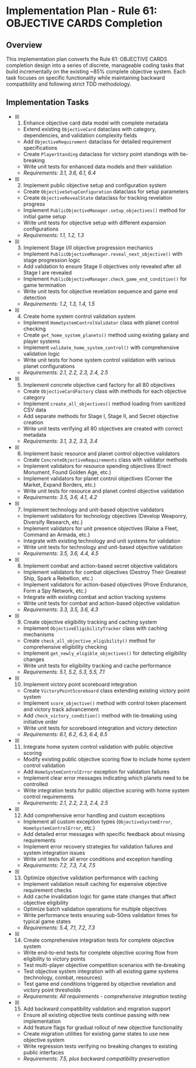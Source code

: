 # Implementation Plan - Rule 61: OBJECTIVE CARDS Completion

## Overview

This implementation plan converts the Rule 61: OBJECTIVE CARDS completion design into a series of discrete, manageable coding tasks that build incrementally on the existing ~85% complete objective system. Each task focuses on specific functionality while maintaining backward compatibility and following strict TDD methodology.

## Implementation Tasks

- [x] 1. Enhance objective card data model with complete metadata
  - Extend existing `ObjectiveCard` dataclass with category, dependencies, and validation complexity fields
  - Add `ObjectiveRequirement` dataclass for detailed requirement specifications
  - Create `PlayerStanding` dataclass for victory point standings with tie-breaking
  - Write unit tests for enhanced data models and their validation
  - _Requirements: 3.1, 3.6, 6.1, 6.4_

- [x] 2. Implement public objective setup and configuration system
  - Create `ObjectiveSetupConfiguration` dataclass for setup parameters
  - Create `ObjectiveRevealState` dataclass for tracking revelation progress
  - Implement `PublicObjectiveManager.setup_objectives()` method for initial game setup
  - Write unit tests for objective setup with different expansion configurations
  - _Requirements: 1.1, 1.2, 1.3_

- [x] 3. Implement Stage I/II objective progression mechanics
  - Implement `PublicObjectiveManager.reveal_next_objective()` with stage progression logic
  - Add validation to ensure Stage II objectives only revealed after all Stage I are revealed
  - Implement `PublicObjectiveManager.check_game_end_condition()` for game termination
  - Write unit tests for objective revelation sequence and game end detection
  - _Requirements: 1.2, 1.3, 1.4, 1.5_

- [x] 4. Create home system control validation system
  - Implement `HomeSystemControlValidator` class with planet control checking
  - Create `get_home_system_planets()` method using existing galaxy and player systems
  - Implement `validate_home_system_control()` with comprehensive validation logic
  - Write unit tests for home system control validation with various planet configurations
  - _Requirements: 2.1, 2.2, 2.3, 2.4, 2.5_

- [x] 5. Implement concrete objective card factory for all 80 objectives
  - Create `ObjectiveCardFactory` class with methods for each objective category
  - Implement `create_all_objectives()` method loading from sanitized CSV data
  - Add separate methods for Stage I, Stage II, and Secret objective creation
  - Write unit tests verifying all 80 objectives are created with correct metadata
  - _Requirements: 3.1, 3.2, 3.3, 3.4_

- [x] 6. Implement basic resource and planet control objective validators
  - Create `ConcreteObjectiveRequirements` class with validator methods
  - Implement validators for resource spending objectives (Erect Monument, Found Golden Age, etc.)
  - Implement validators for planet control objectives (Corner the Market, Expand Borders, etc.)
  - Write unit tests for resource and planet control objective validation
  - _Requirements: 3.5, 3.6, 4.1, 4.2_

- [x] 7. Implement technology and unit-based objective validators
  - Implement validators for technology objectives (Develop Weaponry, Diversify Research, etc.)
  - Implement validators for unit presence objectives (Raise a Fleet, Command an Armada, etc.)
  - Integrate with existing technology and unit systems for validation
  - Write unit tests for technology and unit-based objective validation
  - _Requirements: 3.5, 3.6, 4.4, 4.5_

- [x] 8. Implement combat and action-based secret objective validators
  - Implement validators for combat objectives (Destroy Their Greatest Ship, Spark a Rebellion, etc.)
  - Implement validators for action-based objectives (Prove Endurance, Form a Spy Network, etc.)
  - Integrate with existing combat and action tracking systems
  - Write unit tests for combat and action-based objective validation
  - _Requirements: 3.3, 3.5, 3.6, 4.3_

- [x] 9. Create objective eligibility tracking and caching system
  - Implement `ObjectiveEligibilityTracker` class with caching mechanisms
  - Create `check_all_objective_eligibility()` method for comprehensive eligibility checking
  - Implement `get_newly_eligible_objectives()` for detecting eligibility changes
  - Write unit tests for eligibility tracking and cache performance
  - _Requirements: 5.1, 5.2, 5.3, 5.5, 7.1_

- [x] 10. Implement victory point scoreboard integration
  - Create `VictoryPointScoreboard` class extending existing victory point system
  - Implement `score_objective()` method with control token placement and victory track advancement
  - Add `check_victory_condition()` method with tie-breaking using initiative order
  - Write unit tests for scoreboard integration and victory detection
  - _Requirements: 6.1, 6.2, 6.3, 6.4, 6.5_

- [x] 11. Integrate home system control validation with public objective scoring
  - Modify existing public objective scoring flow to include home system control validation
  - Add `HomeSystemControlError` exception for validation failures
  - Implement clear error messages indicating which planets need to be controlled
  - Write integration tests for public objective scoring with home system control requirements
  - _Requirements: 2.1, 2.2, 2.3, 2.4, 2.5_

- [x] 12. Add comprehensive error handling and custom exceptions
  - Implement all custom exception types (`ObjectiveSystemError`, `HomeSystemControlError`, etc.)
  - Add detailed error messages with specific feedback about missing requirements
  - Implement error recovery strategies for validation failures and system integration issues
  - Write unit tests for all error conditions and exception handling
  - _Requirements: 7.2, 7.3, 7.4, 7.5_

- [x] 13. Optimize objective validation performance with caching
  - Implement validation result caching for expensive objective requirement checks
  - Add cache invalidation logic for game state changes that affect objective eligibility
  - Optimize batch validation operations for multiple objectives
  - Write performance tests ensuring sub-50ms validation times for typical game states
  - _Requirements: 5.4, 7.1, 7.2, 7.3_

- [x] 14. Create comprehensive integration tests for complete objective system
  - Write end-to-end tests for complete objective scoring flow from eligibility to victory points
  - Test multi-player objective competition scenarios with tie-breaking
  - Test objective system integration with all existing game systems (technology, combat, resources)
  - Test game end conditions triggered by objective revelation and victory point thresholds
  - _Requirements: All requirements - comprehensive integration testing_

- [x] 15. Add backward compatibility validation and migration support
  - Ensure all existing objective tests continue passing with new implementation
  - Add feature flags for gradual rollout of new objective functionality
  - Create migration utilities for existing game states to use new objective system
  - Write regression tests verifying no breaking changes to existing public interfaces
  - _Requirements: 7.5, plus backward compatibility preservation_
